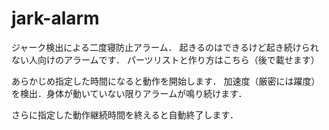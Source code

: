 # jark-alarm
ジャーク検出による二度寝防止アラーム．
起きるのはできるけど起き続けられない人向けのアラームです．
パーツリストと作り方はこちら（後で載せます）

あらかじめ指定した時間になると動作を開始します．
加速度（厳密には躍度）を検出．身体が動いていない限りアラームが鳴り続けます．

さらに指定した動作継続時間を終えると自動終了します．
